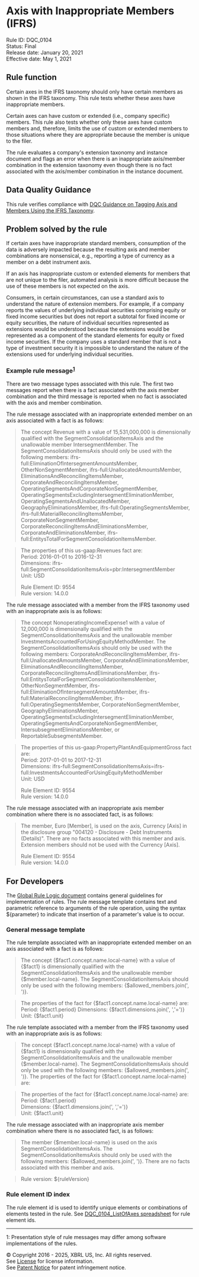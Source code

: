 # Axis with Inappropriate Members (IFRS)  
Rule ID: DQC_0104  
Status: Final  
Release date: January 20, 2021  
Effective date: May 1, 2021  
  
## Rule function
Certain axes in the IFRS taxonomy should only have certain members as shown in the IFRS taxonomy. This rule tests whether these axes have inappropriate members.  

Certain axes can have custom or extended (i.e., company specific) members. This rule also tests whether only these axes have custom members and, therefore, limits the use of custom or extended members to those situations where they are appropriate because the member is unique to the filer. 

The rule evaluates a company's extension taxonomy and instance document and flags an error when there is an inappropriate axis/member combination in the extension taxonomy even though there is no fact associated with the axis/member combination in the instance document.

## Data Quality Guidance 
This rule verifies compliance with [DQC Guidance on Tagging Axis and Members Using the IFRS Taxonomy](https://github.com/DataQualityCommittee/documentation/blob/master/guidance/tagging-ifrs.md).

## Problem solved by the rule
If certain axes have inappropriate standard members, consumption of the data is adversely impacted because the resulting axis and member combinations are nonsensical, e.g., reporting a type of currency as a member on a debt instrument axis. 

If an axis has inappropriate custom or extended elements for members that are not unique to the filer, automated analysis is more difficult because the use of these members is not expected on the axis. 

Consumers, in certain circumstances, can use a standard axis to understand the nature of extension members. For example, if a company reports the values of underlying individual securities comprising equity or fixed income securities but does not report a subtotal for fixed income or equity securities, the nature of individual securities represented as extensions would be understood because the extensions would be represented as a component of the standard elements for equity or fixed income securities.  If the company uses a standard member that is not a type of investment security it is impossible to understand the nature of the extensions used for underlying individual securities.   

### Example rule message<sup><a href="#1">1</a></sup>  
There are two message types associated with this rule.  The first two messages report  when there is a fact associated with the axis member combination and the third message is reported when no fact is associated with the axis and member combination. 

The rule message associated with an inappropriate extended member on an axis associated with a fact is as follows:

> The concept Revenue with a value of 15,531,000,000 is dimensionally qualified with the SegmentConsolidationItemsAxis and the unallowable member IntersegmentMember. The SegmentConsolidationItemsAxis should only be used with the  following  members: ifrs-full:EliminationOfIntersegmentAmountsMember, OtherNonSegmentMember, ifrs-full:UnallocatedAmountsMember, EliminationsAndReconcilingItemsMember, CorporateAndReconcilingItemsMember, OperatingSegmentsAndCorporateNonSegmentMember, OperatingSegmentsExcludingIntersegmentEliminationMember, OperatingSegmentsAndUnallocatedMember, GeographyEliminationsMember, ifrs-full:OperatingSegmentsMember, ifrs-full:MaterialReconcilingItemsMember, CorporateNonSegmentMember, CorporateReconcilingItemsAndEliminationsMember, CorporateAndEliminationsMember, ifrs-full:EntitysTotalForSegmentConsolidationItemsMember.  

> The properties of this us-gaap:Revenues fact are:  
> Period: 2016-01-01 to 2016-12-31  
> Dimensions: ifrs-full:SegmentConsolidationItemsAxis=pbr:IntersegmentMember  
> Unit: USD 
>    
> Rule Element ID: 9554  
> Rule version: 14.0.0

The rule message associated with a member from the IFRS taxonomy used with an inappropriate axis is as follows:

> The concept NonoperatingIncomeExpense1 with a value of 12,000,000 is dimensionally qualified with the SegmentConsolidationItemsAxis and the unallowable member InvestmentsAccountedForUsingEquityMethodMember. The SegmentConsolidationItemsAxis should only be used with the  following  members: CorporateAndReconcilingItemsMember, ifrs-full:UnallocatedAmountsMember, CorporateAndEliminationsMember, EliminationsAndReconcilingItemsMember, CorporateReconcilingItemsAndEliminationsMember, ifrs-full:EntitysTotalForSegmentConsolidationItemsMember, OtherNonSegmentMember, ifrs-full:EliminationOfIntersegmentAmountsMember, ifrs-full:MaterialReconcilingItemsMember, ifrs-full:OperatingSegmentsMember, CorporateNonSegmentMember, GeographyEliminationsMember, OperatingSegmentsExcludingIntersegmentEliminationMember, OperatingSegmentsAndCorporateNonSegmentMember, IntersubsegmentEliminationsMember, or ReportableSubsegmentsMember.

> The properties of this us-gaap:PropertyPlantAndEquipmentGross fact are:  
> Period: 2017-01-01 to 2017-12-31  
> Dimensions: ifrs-full:SegmentConsolidationItemsAxis=ifrs-full:InvestmentsAccountedForUsingEquityMethodMember  
> Unit: USD  
>    
> Rule Element ID: 9554  
> Rule version: 14.0.0
 
The rule message associated with an inappropriate axis member combination where there is no associated fact, is as follows:

> The member, Euro [Member], is used on the axis, Currency [Axis] in the disclosure group "004120 - Disclosure - Debt Instruments (Details)". There are no facts associated with this member and axis.  Extension members should not be used with the Currency [Axis]. 
>    
> Rule Element ID: 9554  
> Rule version: 14.0.0

## For Developers  
The [Global Rule Logic document](https://github.com/DataQualityCommittee/dqc_us_rules/blob/master/docs/GlobalRuleLogic.md) contains general guidelines for implementation of rules. The rule message template contains text and parametric reference to arguments of the rule operation, using the syntax ${parameter} to indicate that insertion of a parameter's value is to occur.  
  
### General message template  
The rule template associated with an inappropriate extended member on an axis associated with a fact is as follows:

> The concept {$fact1.concept.name.local-name} with a value of {$fact1} is dimensionally qualified with the SegmentConsolidationItemsAxis and the unallowable member {$member.local-name}. The SegmentConsolidationItemsAxis should only be used with the  following  members: {$allowed_members.join(', ')}.

> The properties of the fact for {$fact1.concept.name.local-name} are:  
> Period: {$fact1.period} 
> Dimensions: {$fact1.dimensions.join(', ','=')}  
> Unit: {$fact1.unit}

The rule template associated with a member from the IFRS taxonomy used with an inappropriate axis is as follows:

> The concept {$fact1.concept.name.local-name} with a value of {$fact1} is dimensionally qualified with the SegmentConsolidationItemsAxis and the unallowable member {$member.local-name}. The SegmentConsolidationItemsAxis should only be used with the  following  members: {$allowed_members.join(', ')}.
The properties of the fact for {$fact1.concept.name.local-name} are:

> The properties of the fact for {$fact1.concept.name.local-name} are:  
> Period: {$fact1.period}  
> Dimensions: {$fact1.dimensions.join(', ','=')}  
> Unit: {$fact1.unit}

The rule message associated with an inappropriate axis member combination where there is no associated fact, is as follows:

> The member {$member.local-name} is used on the axis SegmentConsolidationItemsAxis. The SegmentConsolidationItemsAxis should only be used with the  following  members: {$allowed_members.join(', ')}. There are no facts associated with this member and axis. 
  
> Rule version: ${ruleVersion}
  
### Rule element ID index  
The rule element id is used to identify unique elements or combinations of elements tested in the rule.
See [DQC_0104_ListOfAxes spreadsheet](DQC_0104_ListOfAxes.xlsx) for rule element ids.

___

<a name="1"></a>1:  Presentation style of rule messages may differ among software implementations of the rules.
  
© Copyright 2016 - 2025, XBRL US, Inc. All rights reserved.   
See [License](https://xbrl.us/dqc-license) for license information.  
See [Patent Notice](https://xbrl.us/dqc-patent) for patent infringement notice.  
